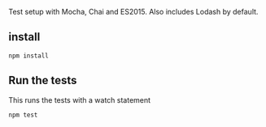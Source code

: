 Test setup with Mocha, Chai and ES2015. Also includes Lodash by default.

## install

    npm install

## Run the tests
This runs the tests with a watch statement

    npm test

